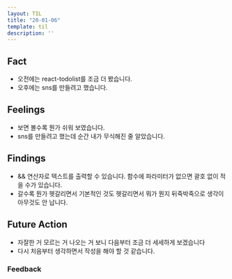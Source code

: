 ```yaml
---
layout: TIL
title: "20-01-06"
template: til
description: ''
---
```


## Fact  

- 오전에는 react-todolist를 조금 더 봤습니다.
- 오후에는 sns를 만들려고 했습니다.

## Feelings  

- 보면 볼수록 뭔가 쉬워 보였습니다.
- sns를 만들려고 했는데 순간 내가 무식해진 줄 알았습니다.

## Findings  

- && 연산자로 텍스트를 출력할 수 있습니다. 함수에 파라미터가 없으면 괄호 없이 적을 수가 있습니다.
- 갈수록 뭔가 헷갈리면서 기본적인 것도 헷갈리면서 뭐가 뭔지 뒤죽박죽으로 생각이 아무것도 안 납니다.

## Future Action

- 자잘한 거 모르는 거 나오는 거 보니 다음부터 조금 더 세세하게 보겠습니다
- 다시 처음부터 생각하면서 작성을 해야 할 것 같습니다.

### Feedback  

